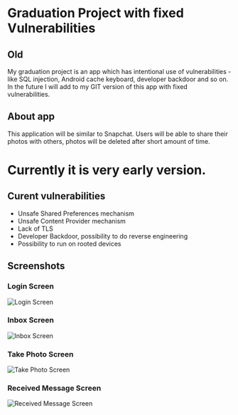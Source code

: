 # Graduation Project with fixed Vulnerabilities
## Old
My graduation project is an app which has intentional use of vulnerabilities - like SQL injection, Android cache keyboard, developer backdoor and so on.  
In the future I will add to my GIT version of this app with fixed vulnerabilities.

## About app

This application will be similar to Snapchat. Users will be able to share their photos with others, photos will be deleted after short amount of time.
# Currently it is very early version.

## Curent vulnerabilities
 * Unsafe Shared Preferences mechanism
 * Unsafe Content Provider mechanism
 * Lack of TLS
 * Developer Backdoor, possibility to do reverse engineering
 * Possibility to run on rooted devices

## Screenshots

### Login Screen
![Login Screen](https://github.com/miko083/GraduationProjectVulnerabilities/blob/master/screenshots/login.png)

### Inbox Screen
![Inbox Screen](https://github.com/miko083/GraduationProjectVulnerabilities/blob/master/screenshots/inbox.png)

### Take Photo Screen
![Take Photo Screen](https://github.com/miko083/GraduationProjectVulnerabilities/blob/master/screenshots/take_photo.png)

### Received Message Screen
![Received Message Screen](https://github.com/miko083/GraduationProjectVulnerabilities/blob/master/screenshots/received_message.png)

